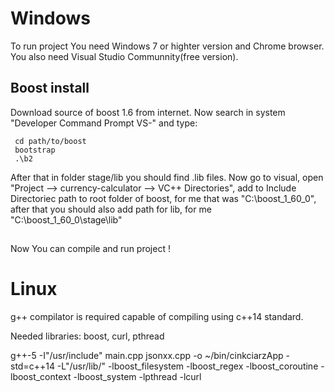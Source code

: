 Windows
=============
To run project You need Windows 7 or highter version and Chrome browser. You also need Visual Studio Communnity(free version). 

## Boost install

Download source of boost 1.6 from internet. Now search in system "Developer Command Prompt VS-<version>" and type:
```
 cd path/to/boost
 bootstrap
 .\b2
```
After that in folder stage/lib you should find .lib files. Now go to visual, open "Project --> currency-calculator --> VC++ Directories", add to Include Directoriec path to root folder of boost, for me that was "C:\boost_1_60_0", after that you should also add path for lib, for me "C:\boost_1_60_0\stage\lib"
##
Now You can compile and run project !

Linux
=============
g++ compilator is required capable of compiling using c++14 standard.

Needed libraries: boost, curl, pthread

g++-5 -I"/usr/include" main.cpp jsonxx.cpp -o ~/bin/cinkciarzApp -std=c++14 -L"/usr/lib/" -lboost_filesystem -lboost_regex -lboost_coroutine -lboost_context -lboost_system -lpthread -lcurl
